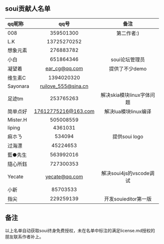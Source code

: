 ## soui贡献人名单
|qq昵称|qq号|备注|
|:-|:-:|:-:|
|008 |359501300|第二作者:)|
|L.K|13725270252||
|想象元素|276883782||
|小白|651864346|soui论坛管理员|
|凝望着|ear_cg@qq.com|提供了不少demo|
|维生素C|1394020320||
|Sayonara|ruilove_555@sina.cn||
|足迹tm|253765263|解决skia模块linux字体问题|
|简单点好|17612775216@163.com|解决lua模块linux编译|
|Mister.H|505008559||
|liping|4361031||
|痲ホㄋ|534094|提供soui logo|
|过海漂|45224653||
|藍●先生|563992016||
|隨心所鈺|727300353||
|Yecate|yecate@qq.com|解决soui4js的vscode调试|
|小新|85703533||
|指尖|229259139|开发souieditor第一版|

## 备注
以上名单自动获取soui终身免费授权，未在名单中标注的满足license.md授权的朋友联系作者补上。

